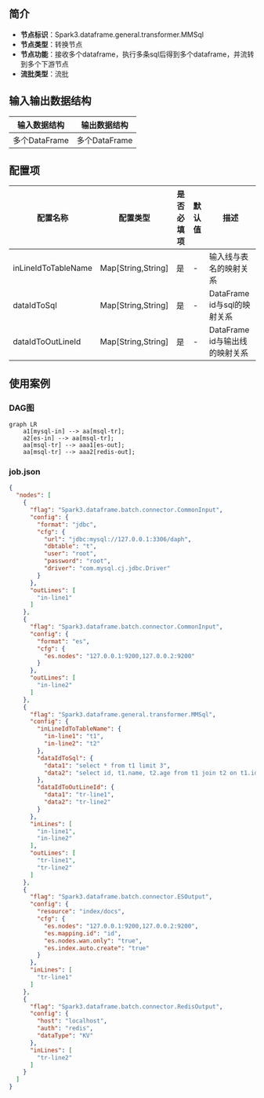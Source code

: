 ## 简介

- **节点标识**：Spark3.dataframe.general.transformer.MMSql
- **节点类型**：转换节点
- **节点功能**：接收多个dataframe，执行多条sql后得到多个dataframe，并流转到多个下游节点
- **流批类型**：流批

## 输入输出数据结构

| 输入数据结构      | 输出数据结构      |
|-------------|-------------|
| 多个DataFrame | 多个DataFrame |

## 配置项

| 配置名称                | 配置类型               | 是否必填项 | 默认值 | 描述                    |
|---------------------|--------------------|-------|-----|-----------------------|
| inLineIdToTableName | Map[String,String] | 是     | -   | 输入线与表名的映射关系           |
| dataIdToSql         | Map[String,String] | 是     | -   | DataFrame id与sql的映射关系 |
| dataIdToOutLineId   | Map[String,String] | 是     | -   | DataFrame id与输出线的映射关系 |

## 使用案例

### DAG图

```mermaid
graph LR
    a1[mysql-in] --> aa[msql-tr];
    a2[es-in] --> aa[msql-tr];
    aa[msql-tr] --> aaa1[es-out];
    aa[msql-tr] --> aaa2[redis-out];
```

### job.json

```json
{
  "nodes": [
    {
      "flag": "Spark3.dataframe.batch.connector.CommonInput",
      "config": {
        "format": "jdbc",
        "cfg": {
          "url": "jdbc:mysql://127.0.0.1:3306/daph",
          "dbtable": "t",
          "user": "root",
          "password": "root",
          "driver": "com.mysql.cj.jdbc.Driver"
        }
      },
      "outLines": [
        "in-line1"
      ]
    },
    {
      "flag": "Spark3.dataframe.batch.connector.CommonInput",
      "config": {
        "format": "es",
        "cfg": {
          "es.nodes": "127.0.0.1:9200,127.0.0.2:9200"
        }
      },
      "outLines": [
        "in-line2"
      ]
    },
    {
      "flag": "Spark3.dataframe.general.transformer.MMSql",
      "config": {
        "inLineIdToTableName": {
          "in-line1": "t1",
          "in-line2": "t2"
        },
        "dataIdToSql": {
          "data1": "select * from t1 limit 3",
          "data2": "select id, t1.name, t2.age from t1 join t2 on t1.id = t2.id"
        },
        "dataIdToOutLineId": {
          "data1": "tr-line1",
          "data2": "tr-line2"
        }
      },
      "inLines": [
        "in-line1",
        "in-line2"
      ],
      "outLines": [
        "tr-line1",
        "tr-line2"
      ]
    },
    {
      "flag": "Spark3.dataframe.batch.connector.ESOutput",
      "config": {
        "resource": "index/docs",
        "cfg": {
          "es.nodes": "127.0.0.1:9200,127.0.0.2:9200",
          "es.mapping.id": "id",
          "es.nodes.wan.only": "true",
          "es.index.auto.create": "true"
        }
      },
      "inLines": [
        "tr-line1"
      ]
    },
    {
      "flag": "Spark3.dataframe.batch.connector.RedisOutput",
      "config": {
        "host": "localhost",
        "auth": "redis",
        "dataType": "KV"
      },
      "inLines": [
        "tr-line2"
      ]
    }
  ]
}
```

